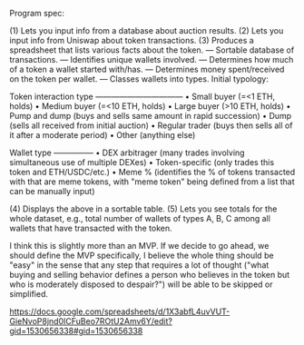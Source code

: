 Program spec:

(1) Lets you input info from a database about auction results.
(2) Lets you input info from Uniswap about token transactions.
(3) Produces a spreadsheet that lists various facts about the token.
— Sortable database of transactions.
— Identifies unique wallets involved.
— Determines how much of a token a wallet started with/has.
— Determines money spent/received on the token per wallet.
— Classes wallets into types. Initial typology:

Token interaction type
———————————
• Small buyer (=<1 ETH, holds)
• Medium buyer (=<10 ETH, holds)
• Large buyer (>10 ETH, holds)
• Pump and dump (buys and sells same amount in rapid succession)
• Dump (sells all received from initial auction)
• Regular trader (buys then sells all of it after a moderate period)
• Other (anything else)

Wallet type
—————
• DEX arbitrager (many trades involving simultaneous use of multiple DEXes)
• Token-specific (only trades this token and ETH/USDC/etc.)
• Meme % (identifies the % of tokens transacted with that are meme tokens, with "meme token" being defined from a list that can be manually input)

(4) Displays the above in a sortable table.
(5) Lets you see totals for the whole dataset, e.g., total number of wallets of types A, B, C among all wallets that have transacted with the token.

I think this is slightly more than an MVP. If we decide to go ahead, we should define the MVP specifically, I believe the whole thing should be "easy" in the sense that any step that requires a lot of thought ("what buying and selling behavior defines a person who believes in the token but who is moderately disposed to despair?") will be able to be skipped or simplified.

https://docs.google.com/spreadsheets/d/1X3abfL4uvVUT-GieNvoP8jnd0ICFuBeo7ROtU2Amv6Y/edit?gid=1530656338#gid=1530656338
